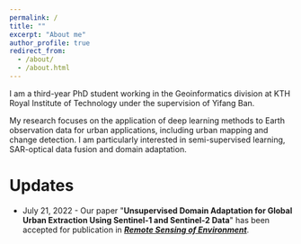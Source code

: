 ```yaml
---
permalink: /
title: ""
excerpt: "About me"
author_profile: true
redirect_from: 
  - /about/
  - /about.html
---
```


I am a third-year PhD student working in the Geoinformatics division at KTH Royal Institute of Technology under the supervision of Yifang Ban.

My research focuses on the application of deep learning methods to Earth observation data for urban applications, including urban mapping and change detection. I am particularly interested in semi-supervised learning, SAR-optical data fusion and domain adaptation.

# Updates


 - July 21, 2022 - Our paper "**Unsupervised Domain Adaptation for Global Urban Extraction Using Sentinel-1 and Sentinel-2 Data**" has been accepted for publication in ***[Remote Sensing of Environment](https://www.journals.elsevier.com/remote-sensing-of-environment)***.
